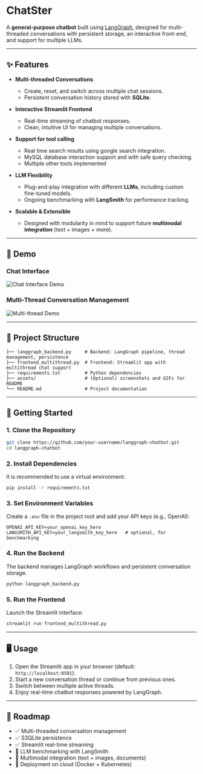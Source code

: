 
# ChatSter

A **general-purpose chatbot** built using [LangGraph](https://github.com/langchain-ai/langgraph), designed for multi-threaded conversations with persistent storage, an interactive front-end, and support for multiple LLMs.

---

## ✨ Features

* **Multi-threaded Conversations**

  * Create, reset, and switch across multiple chat sessions.
  * Persistent conversation history stored with **SQLite**.

* **Interactive Streamlit Frontend**

  * Real-time streaming of chatbot responses.
  * Clean, intuitive UI for managing multiple conversations.

* **Support for tool calling**
  * Real time search results using google search integration.
  * MySQL database interaction support and with safe query checking.
  * Multiple other tools implemented

* **LLM Flexibility**

  * Plug-and-play integration with different **LLMs**, including custom fine-tuned models.
  * Ongoing benchmarking with **LangSmith** for performance tracking.

* **Scalable & Extensible**

  * Designed with modularity in mind to support future **multimodal integration** (text + images + more).

---

## 📸 Demo

### Chat Interface

![Chat Interface Demo](assets/chat_interface.png)

### Multi-Thread Conversation Management

![Multi-thread Demo](assets/multithread_demo.gif)

---

## 📂 Project Structure

```
├── langgraph_backend.py     # Backend: LangGraph pipeline, thread management, persistence
├── frontend_multithread.py  # Frontend: Streamlit app with multithread chat support
├── requirements.txt         # Python dependencies
├── assets/                  # (Optional) screenshots and GIFs for README
└── README.md                # Project documentation
```

---

## 🚀 Getting Started

### 1. Clone the Repository

```bash
git clone https://github.com/your-username/langgraph-chatbot.git
cd langgraph-chatbot
```

### 2. Install Dependencies

It is recommended to use a virtual environment:

```bash
pip install -r requirements.txt
```

### 3. Set Environment Variables

Create a `.env` file in the project root and add your API keys (e.g., OpenAI):

```env
OPENAI_API_KEY=your_openai_key_here
LANGSMITH_API_KEY=your_langsmith_key_here   # optional, for benchmarking
```

### 4. Run the Backend

The backend manages LangGraph workflows and persistent conversation storage.

```bash
python langgraph_backend.py
```

### 5. Run the Frontend

Launch the Streamlit interface:

```bash
streamlit run frontend_multithread.py
```

---

## 🖥️ Usage

1. Open the Streamlit app in your browser (default: `http://localhost:8501`).
2. Start a new conversation thread or continue from previous ones.
3. Switch between multiple active threads.
4. Enjoy real-time chatbot responses powered by LangGraph.

---

## 🔮 Roadmap

* ✅ Multi-threaded conversation management
* ✅ S3QLite persistence
* ✅ Streamlit real-time streaming
* 🔄 LLM benchmarking with LangSmith
* 🔮 Multimodal integration (text + images, documents)
* 🔮 Deployment on cloud (Docker + Kubernetes)

